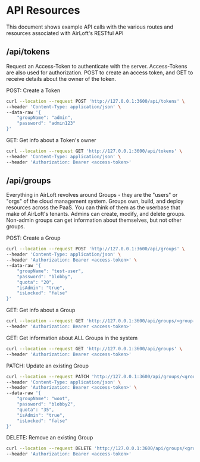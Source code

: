 # API Resources
This document shows example API calls with the various routes and resources associated with AirLoft's RESTful API

## /api/tokens
Request an Access-Token to authenticate with the server. Access-Tokens are also used for authorization. POST to create an access token, and GET to receive details about the owner of the token.

POST: Create a Token
```bash
curl --location --request POST 'http://127.0.0.1:3600/api/tokens' \
--header 'Content-Type: application/json' \
--data-raw '{ 
    "groupName": "admin",
    "password": "admin123"
}'
```
GET: Get info about a Token's owner
```bash
curl --location --request GET 'http://127.0.0.1:3600/api/tokens' \
--header 'Content-Type: application/json' \
--header 'Authorization: Bearer <access-token>'
```
## /api/groups
Everything in AirLoft revolves around Groups - they are the "users" or "orgs" of the cloud management system. Groups own, build, and deploy resources across the PaaS. You can think of them as the userbase that make of AirLoft's tenants. Admins can create, modify, and delete groups. Non-admin groups can get information about themselves, but not other groups.

POST: Create a Group
```bash
curl --location --request POST 'http://127.0.0.1:3600/api/groups' \
--header 'Content-Type: application/json' \
--header 'Authorization: Bearer <access-token>' \
--data-raw '{ 
    "groupName": "test-user", 
    "password": "blobby", 
    "quota": "20", 
    "isAdmin": "true", 
    "isLocked": "false" 
}'
```
GET: Get info about a Group
```bash
curl --location --request GET 'http://127.0.0.1:3600/api/groups/<group-id>' \
--header 'Authorization: Bearer <access-token>'
```
GET: Get information about ALL Groups in the system
```bash
curl --location --request GET 'http://127.0.0.1:3600/api/groups' \
--header 'Authorization: Bearer <access-token>'
```
PATCH: Update an existing Group
```bash
curl --location --request PATCH 'http://127.0.0.1:3600/api/groups/<group-id>' \
--header 'Content-Type: application/json' \
--header 'Authorization: Bearer <access-token>' \
--data-raw '{ 
    "groupName": "woot", 
    "password": "blobby2", 
    "quota": "35", 
    "isAdmin": "true", 
    "isLocked": "false" 
}'
```
DELETE: Remove an existing Group
```bash
curl --location --request DELETE 'http://127.0.0.1:3600/api/groups/<group-id>' \
--header 'Authorization: Bearer <access-token>'
```

